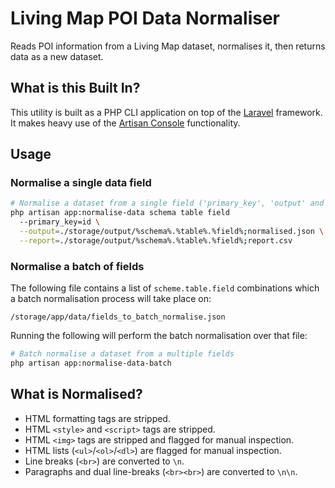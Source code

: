# Living Map POI Data Normaliser

Reads POI information from a Living Map dataset, normalises it, then returns data as a new dataset.

## What is this Built In?

This utility is built as a PHP CLI application on top of the [Laravel](https://laravel.com) framework. It makes heavy use of the [Artisan Console](https://laravel.com/docs/10.x/artisan#main-content) functionality.

## Usage

### Normalise a single data field

```bash
# Normalise a dataset from a single field ('primary_key', 'output' and 'report' are optional)
php artisan app:normalise-data schema table field 
  --primary_key=id \
  --output=./storage/output/%schema%.%table%.%field%;normalised.json \
  --report=./storage/output/%schema%.%table%.%field%;report.csv
```

### Normalise a batch of fields

The following file contains a list of `scheme.table.field` combinations which a batch normalisation process will take place on:

`/storage/app/data/fields_to_batch_normalise.json`

Running the following will perform the batch normalisation over that file:

```bash
# Batch normalise a dataset from a multiple fields
php artisan app:normalise-data-batch
```



## What is Normalised?

* HTML formatting tags are stripped.
* HTML `<style>` and `<script>` tags are stripped.
* HTML `<img>` tags are stripped and flagged for manual inspection.
* HTML lists (`<ul>`/`<ol>`/`<dl>`) are flagged for manual inspection.
* Line breaks (`<br>`) are converted to `\n`.
* Paragraphs and dual line-breaks (`<br><br>`) are converted to `\n\n`.
